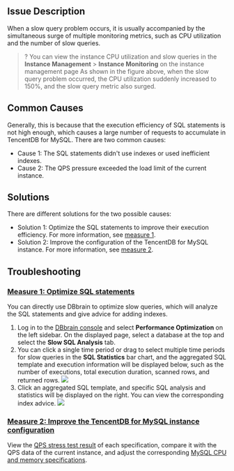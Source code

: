 ## Issue Description
When a slow query problem occurs, it is usually accompanied by the simultaneous surge of multiple monitoring metrics, such as CPU utilization and the number of slow queries.
>? You can view the instance CPU utilization and slow queries in the **Instance Management** > **Instance Monitoring** on the instance management page
>As shown in the figure above, when the slow query problem occurred, the CPU utilization suddenly increased to 150%, and the slow query metric also surged.


## Common Causes
Generally, this is because that the execution efficiency of SQL statements is not high enough, which causes a large number of requests to accumulate in TencentDB for MySQL. There are two common causes:
- [](id:yy1)Cause 1: The SQL statements didn't use indexes or used inefficient indexes.
- [](id:yy2)Cause 2: The QPS pressure exceeded the load limit of the current instance.

## Solutions
There are different solutions for the two possible causes:
- Solution 1: Optimize the SQL statements to improve their execution efficiency. For more information, see [measure 1](#cs1).
- Solution 2: Improve the configuration of the TencentDB for MySQL instance. For more information, see [measure 2](#cs2).

## Troubleshooting
### [Measure 1: Optimize SQL statements](id:cs1)
You can directly use DBbrain to optimize slow queries, which will analyze the SQL statements and give advice for adding indexes.
1. Log in to the [DBbrain console](https://console.cloud.tencent.com/dbbrain/performance/analysis) and select **Performance Optimization** on the left sidebar. On the displayed page, select a database at the top and select the **Slow SQL Analysis** tab.
2. You can click a single time period or drag to select multiple time periods for slow queries in the **SQL Statistics** bar chart, and the aggregated SQL template and execution information will be displayed below, such as the number of executions, total execution duration, scanned rows, and returned rows.
![](https://main.qcloudimg.com/raw/0659dcb5dfb47bf00c4df2646946f0ce.png)
3. Click an aggregated SQL template, and specific SQL analysis and statistics will be displayed on the right. You can view the corresponding index advice.
![](https://main.qcloudimg.com/raw/f72dcf38d05fc7381007502e930f3014.png)

### [Measure 2: Improve the TencentDB for MySQL instance configuration](id:cs2)
View the [QPS stress test result](https://intl.cloud.tencent.com/document/product/236/45606) of each specification, compare it with the QPS data of the current instance, and adjust the corresponding [MySQL CPU and memory specifications](https://intl.cloud.tencent.com/document/product/236/19707).

